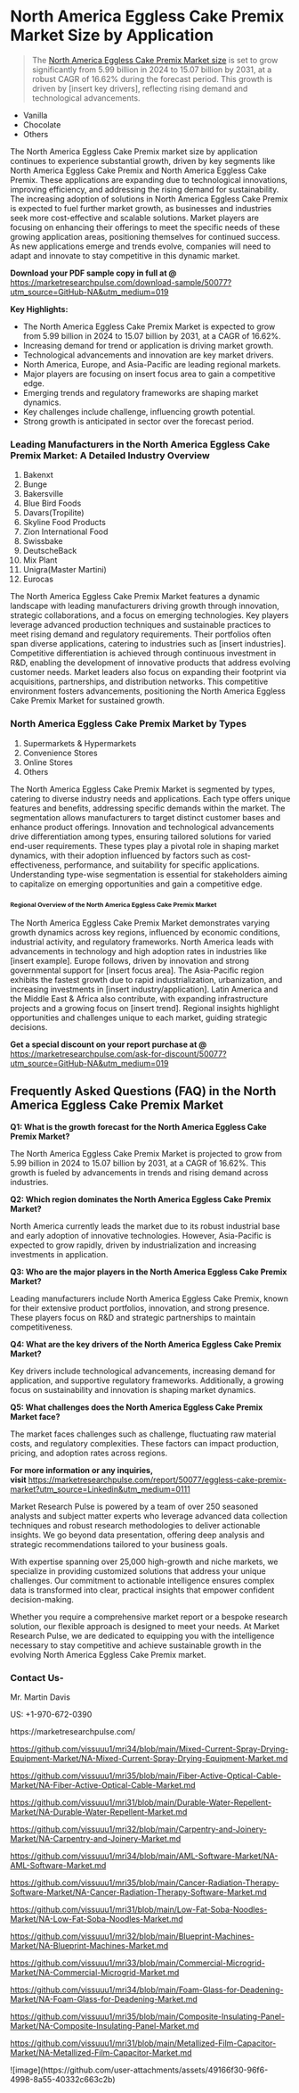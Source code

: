 <h1>North America Eggless Cake Premix Market&nbsp;Size by Application</h1><blockquote><p>The <a href="https://marketresearchpulse.com/download-sample/50077?utm_source=GitHub-NA&amp;utm_medium=019">North America Eggless Cake Premix Market size</a> is set to grow significantly from 5.99 billion in 2024 to 15.07 billion by 2031, at a robust CAGR of 16.62% during the forecast period. This growth is driven by [insert key drivers], reflecting rising demand and technological advancements.</p></blockquote><ul><li>Vanilla<li> Chocolate<li> Others</li></ul><p>The North America Eggless Cake Premix market size by application continues to experience substantial growth, driven by key segments like North America Eggless Cake Premix and North America Eggless Cake Premix. These applications are expanding due to technological innovations, improving efficiency, and addressing the rising demand for sustainability. The increasing adoption of solutions in North America Eggless Cake Premix is expected to fuel further market growth, as businesses and industries seek more cost-effective and scalable solutions. Market players are focusing on enhancing their offerings to meet the specific needs of these growing application areas, positioning themselves for continued success. As new applications emerge and trends evolve, companies will need to adapt and innovate to stay competitive in this dynamic market.</p><p><strong>Download your PDF sample copy in full at @ </strong><a href="https://marketresearchpulse.com/download-sample/50077?utm_source=GitHub-NA&amp;utm_medium=019">https://marketresearchpulse.com/download-sample/50077?utm_source=GitHub-NA&amp;utm_medium=019</a></p><p><strong>Key Highlights: </strong></p><ul><li>The North America Eggless Cake Premix Market is expected to grow from 5.99 billion in 2024 to 15.07 billion by 2031, at a CAGR of 16.62%.</li><li>Increasing demand for trend or application is driving market growth.</li><li>Technological advancements and innovation are key market drivers.</li><li>North America, Europe, and Asia-Pacific are leading regional markets.</li><li>Major players are focusing on insert focus area to gain a competitive edge.</li><li>Emerging trends and regulatory frameworks are shaping market dynamics.</li><li>Key challenges include challenge, influencing growth potential.</li><li>Strong growth is anticipated in sector over the forecast period.</li></ul><h3>Leading Manufacturers in the North America Eggless Cake Premix Market: A Detailed Industry Overview</h3><ol><li>Bakenxt</li><li>Bunge</li><li>Bakersville</li><li>Blue Bird Foods</li><li>Davars(Tropilite)</li><li>Skyline Food Products</li><li>Zion International Food</li><li>Swissbake</li><li>DeutscheBack</li><li>Mix Plant</li><li>Unigra(Master Martini)</li><li>Eurocas</li></ol><div class="flex max-w-full flex-col flex-grow"><div class="min-h-8 text-message flex w-full flex-col items-end gap-2 whitespace-normal break-words [.text-message+&amp;]:mt-5" dir="auto" data-message-author-role="assistant" data-message-id="fd8432e4-4910-450d-b182-61b7bfb0a01f" data-message-model-slug="gpt-4o"><div class="flex w-full flex-col gap-1 empty:hidden first:pt-[3px]"><div class="markdown prose w-full break-words dark:prose-invert light"><p>The North America Eggless Cake Premix Market features a dynamic landscape with leading manufacturers driving growth through innovation, strategic collaborations, and a focus on emerging technologies. Key players leverage advanced production techniques and sustainable practices to meet rising demand and regulatory requirements. Their portfolios often span diverse applications, catering to industries such as [insert industries]. Competitive differentiation is achieved through continuous investment in R&amp;D, enabling the development of innovative products that address evolving customer needs. Market leaders also focus on expanding their footprint via acquisitions, partnerships, and distribution networks. This competitive environment fosters advancements, positioning the North America Eggless Cake Premix Market for sustained growth.</p></div></div></div></div><h3>North America Eggless Cake Premix Market by Types</h3><ol><li>Supermarkets & Hypermarkets<li> Convenience Stores<li> Online Stores<li> Others</li></ol><div class="flex max-w-full flex-col flex-grow"><div class="min-h-8 text-message flex w-full flex-col items-end gap-2 whitespace-normal break-words [.text-message+&amp;]:mt-5" dir="auto" data-message-author-role="assistant" data-message-id="084470be-0bb7-4664-bddf-5156b4f41249" data-message-model-slug="gpt-4o-mini"><div class="flex w-full flex-col gap-1 empty:hidden first:pt-[3px]"><div class="markdown prose w-full break-words dark:prose-invert light"><p>The North America Eggless Cake Premix Market is segmented by types, catering to diverse industry needs and applications. Each type offers unique features and benefits, addressing specific demands within the market. The segmentation allows manufacturers to target distinct customer bases and enhance product offerings. Innovation and technological advancements drive differentiation among types, ensuring tailored solutions for varied end-user requirements. These types play a pivotal role in shaping market dynamics, with their adoption influenced by factors such as cost-effectiveness, performance, and suitability for specific applications. Understanding type-wise segmentation is essential for stakeholders aiming to capitalize on emerging opportunities and gain a competitive edge.</p></div></div></div></div><h3><span style="font-size: 11px;">Regional Overview of the North America Eggless Cake Premix Market</span></h3><div class="flex max-w-full flex-col flex-grow"><div class="min-h-8 text-message flex w-full flex-col items-end gap-2 whitespace-normal break-words [.text-message+&amp;]:mt-5" dir="auto" data-message-author-role="assistant" data-message-id="e9038762-ce64-4e30-91c9-9bd413514231" data-message-model-slug="gpt-4o-mini"><div class="flex w-full flex-col gap-1 empty:hidden first:pt-[3px]"><div class="markdown prose w-full break-words dark:prose-invert light"><p>The North America Eggless Cake Premix Market demonstrates varying growth dynamics across key regions, influenced by economic conditions, industrial activity, and regulatory frameworks. North America leads with advancements in technology and high adoption rates in industries like [insert example]. Europe follows, driven by innovation and strong governmental support for [insert focus area]. The Asia-Pacific region exhibits the fastest growth due to rapid industrialization, urbanization, and increasing investments in [insert industry/application]. Latin America and the Middle East &amp; Africa also contribute, with expanding infrastructure projects and a growing focus on [insert trend]. Regional insights highlight opportunities and challenges unique to each market, guiding strategic decisions.</p></div></div></div></div><p><strong>Get a special discount on your report purchase at @ </strong><a href="https://marketresearchpulse.com/ask-for-discount/50077?utm_source=GitHub-NA&amp;utm_medium=019">https://marketresearchpulse.com/ask-for-discount/50077?utm_source=GitHub-NA&amp;utm_medium=019</a></p><h2>Frequently Asked Questions (FAQ) in the North America Eggless Cake Premix Market</h2><p><strong>Q1: What is the growth forecast for the North America Eggless Cake Premix Market?</strong></p><p>The North America Eggless Cake Premix Market is projected to grow from 5.99 billion in 2024 to 15.07 billion by 2031, at a CAGR of 16.62%. This growth is fueled by advancements in trends and rising demand across industries.</p><p><strong>Q2: Which region dominates the North America Eggless Cake Premix Market?</strong></p><p>North America currently leads the market due to its robust industrial base and early adoption of innovative technologies. However, Asia-Pacific is expected to grow rapidly, driven by industrialization and increasing investments in application.</p><p><strong>Q3: Who are the major players in the North America Eggless Cake Premix Market?</strong></p><p>Leading manufacturers include North America Eggless Cake Premix, known for their extensive product portfolios, innovation, and strong presence. These players focus on R&amp;D and strategic partnerships to maintain competitiveness.</p><p><strong>Q4: What are the key drivers of the North America Eggless Cake Premix Market?</strong></p><p>Key drivers include technological advancements, increasing demand for application, and supportive regulatory frameworks. Additionally, a growing focus on sustainability and innovation is shaping market dynamics.</p><p><strong>Q5: What challenges does the North America Eggless Cake Premix Market face?</strong></p><p>The market faces challenges such as challenge, fluctuating raw material costs, and regulatory complexities. These factors can impact production, pricing, and adoption rates across regions.</p><p><strong>For more information or any inquiries, visit&nbsp;</strong><a href="https://marketresearchpulse.com/report/50077/eggless-cake-premix-market?utm_source=Linkedin&utm_medium=0111">https://marketresearchpulse.com/report/50077/eggless-cake-premix-market?utm_source=Linkedin&utm_medium=0111</a></p><p>Market Research Pulse is powered by a team of over 250 seasoned analysts and subject matter experts who leverage advanced data collection techniques and robust research methodologies to deliver actionable insights. We go beyond data presentation, offering deep analysis and strategic recommendations tailored to your business goals.</p><p>With expertise spanning over 25,000 high-growth and niche markets, we specialize in providing customized solutions that address your unique challenges. Our commitment to actionable intelligence ensures complex data is transformed into clear, practical insights that empower confident decision-making.</p><p>Whether you require a comprehensive market report or a bespoke research solution, our flexible approach is designed to meet your needs. At Market Research Pulse, we are dedicated to equipping you with the intelligence necessary to stay competitive and achieve sustainable growth in the evolving North America Eggless Cake Premix market.</p><h3><strong>Contact Us-</strong></h3><p>Mr. Martin Davis</p><p>US: +1-970-672-0390</p><p>https://marketresearchpulse.com/</p><p><a href="https://github.com/vissuuu1/mri34/blob/main/Mixed-Current-Spray-Drying-Equipment-Market/NA-Mixed-Current-Spray-Drying-Equipment-Market.md">https://github.com/vissuuu1/mri34/blob/main/Mixed-Current-Spray-Drying-Equipment-Market/NA-Mixed-Current-Spray-Drying-Equipment-Market.md</a></p><p><a href="https://github.com/vissuuu1/mri35/blob/main/Fiber-Active-Optical-Cable-Market/NA-Fiber-Active-Optical-Cable-Market.md">https://github.com/vissuuu1/mri35/blob/main/Fiber-Active-Optical-Cable-Market/NA-Fiber-Active-Optical-Cable-Market.md</a></p><p><a href="https://github.com/vissuuu1/mri31/blob/main/Durable-Water-Repellent-Market/NA-Durable-Water-Repellent-Market.md">https://github.com/vissuuu1/mri31/blob/main/Durable-Water-Repellent-Market/NA-Durable-Water-Repellent-Market.md</a></p><p><a href="https://github.com/vissuuu1/mri32/blob/main/Carpentry-and-Joinery-Market/NA-Carpentry-and-Joinery-Market.md">https://github.com/vissuuu1/mri32/blob/main/Carpentry-and-Joinery-Market/NA-Carpentry-and-Joinery-Market.md</a></p><p><a href="https://github.com/vissuuu1/mri34/blob/main/AML-Software-Market/NA-AML-Software-Market.md">https://github.com/vissuuu1/mri34/blob/main/AML-Software-Market/NA-AML-Software-Market.md</a></p><p><a href="https://github.com/vissuuu1/mri35/blob/main/Cancer-Radiation-Therapy-Software-Market/NA-Cancer-Radiation-Therapy-Software-Market.md">https://github.com/vissuuu1/mri35/blob/main/Cancer-Radiation-Therapy-Software-Market/NA-Cancer-Radiation-Therapy-Software-Market.md</a></p><p><a href="https://github.com/vissuuu1/mri31/blob/main/Low-Fat-Soba-Noodles-Market/NA-Low-Fat-Soba-Noodles-Market.md">https://github.com/vissuuu1/mri31/blob/main/Low-Fat-Soba-Noodles-Market/NA-Low-Fat-Soba-Noodles-Market.md</a></p><p><a href="https://github.com/vissuuu1/mri32/blob/main/Blueprint-Machines-Market/NA-Blueprint-Machines-Market.md">https://github.com/vissuuu1/mri32/blob/main/Blueprint-Machines-Market/NA-Blueprint-Machines-Market.md</a></p><p><a href="https://github.com/vissuuu1/mri33/blob/main/Commercial-Microgrid-Market/NA-Commercial-Microgrid-Market.md">https://github.com/vissuuu1/mri33/blob/main/Commercial-Microgrid-Market/NA-Commercial-Microgrid-Market.md</a></p><p><a href="https://github.com/vissuuu1/mri34/blob/main/Foam-Glass-for-Deadening-Market/NA-Foam-Glass-for-Deadening-Market.md">https://github.com/vissuuu1/mri34/blob/main/Foam-Glass-for-Deadening-Market/NA-Foam-Glass-for-Deadening-Market.md</a></p><p><a href="https://github.com/vissuuu1/mri35/blob/main/Composite-Insulating-Panel-Market/NA-Composite-Insulating-Panel-Market.md">https://github.com/vissuuu1/mri35/blob/main/Composite-Insulating-Panel-Market/NA-Composite-Insulating-Panel-Market.md</a></p><p><a href="https://github.com/vissuuu1/mri31/blob/main/Metallized-Film-Capacitor-Market/NA-Metallized-Film-Capacitor-Market.md">https://github.com/vissuuu1/mri31/blob/main/Metallized-Film-Capacitor-Market/NA-Metallized-Film-Capacitor-Market.md</a></p>
![image](https://github.com/user-attachments/assets/49166f30-96f6-4998-8a55-40332c663c2b)
